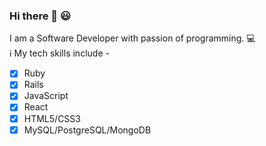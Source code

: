 ### Hi there 👋 :smiley:

I am a Software Developer with passion of programming. :computer:  <br/>
:information_source: My tech skills include - 
- [x] Ruby
- [x] Rails
- [x] JavaScript
- [x] React
- [x] HTML5/CSS3
- [x] MySQL/PostgreSQL/MongoDB

<!--
**nileshkumar/nileshkumar** is a ✨ _special_ ✨ repository because its `README.md` (this file) appears on your GitHub profile.

Here are some ideas to get you started:

- 🔭 I’m currently working on ...
- 🌱 I’m currently learning ...
- 👯 I’m looking to collaborate on ...
- 🤔 I’m looking for help with ...
- 💬 Ask me about ...
- 📫 How to reach me: ...
- 😄 Pronouns: ...
- ⚡ Fun fact: ...
-->
